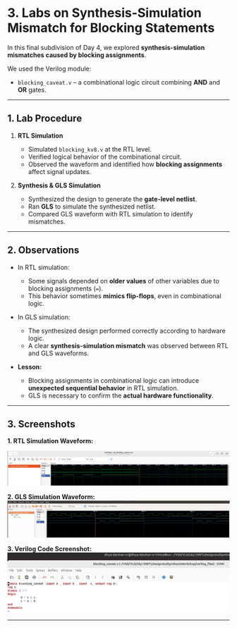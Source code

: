 # 3. Labs on Synthesis-Simulation Mismatch for Blocking Statements

In this final subdivision of Day 4, we explored **synthesis-simulation mismatches caused by blocking assignments**.  

We used the Verilog module:

- `blocking_caveat.v` – a combinational logic circuit combining **AND** and **OR** gates.

---

## 1. Lab Procedure

1. **RTL Simulation**  
   - Simulated `blocking_kv8.v` at the RTL level.  
   - Verified logical behavior of the combinational circuit.  
   - Observed the waveform and identified how **blocking assignments** affect signal updates.  

2. **Synthesis & GLS Simulation**  
   - Synthesized the design to generate the **gate-level netlist**.  
   - Ran **GLS** to simulate the synthesized netlist.  
   - Compared GLS waveform with RTL simulation to identify mismatches.  

---

## 2. Observations

- In RTL simulation:  
  - Some signals depended on **older values** of other variables due to blocking assignments (`=`).  
  - This behavior sometimes **mimics flip-flops**, even in combinational logic.  

- In GLS simulation:  
  - The synthesized design performed correctly according to hardware logic.  
  - A clear **synthesis-simulation mismatch** was observed between RTL and GLS waveforms.  

- **Lesson:**  
  - Blocking assignments in combinational logic can introduce **unexpected sequential behavior** in RTL simulation.  
  - GLS is necessary to confirm the **actual hardware functionality**.  

---

## 3. Screenshots

**1. RTL Simulation Waveform:** 

![RTL Waveform](.Screenshots/blocking_caveat_rtl.jpg)

**2. GLS Simulation Waveform:**  
![GLS Waveform](.Screenshots/blocking_caveat_gls.jpg)

**3. Verilog Code Screenshot:**  
![Blocking KV8 Code](.Screenshots/blocking_caveat_code.jpg)

---
